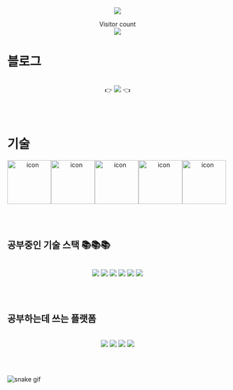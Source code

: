 <div align=center>
	<img src="https://capsule-render.vercel.app/api?type=waving&color=auto&height=200&section=header&text=MinSoo%20Github!&fontSize=90" />	
</div>

<p align="center"> 
  Visitor count<br>
  <img src="https://profile-counter.glitch.me/talli0505/count.svg" />
</p>

# 블로그

<br/>

<div align="center">👉 <a href="https://iceflower.tistory.com/" target="_blank"><img src="https://img.shields.io/badge/Tistory-FFFFFF?style=flat&logo=Tistory&logoColor=black"/></a> 👈</div>

<br/><br/>

# 기술

<div style="display: flex; align-items: flex-start;"><div align="center"><img src="https://techstack-generator.vercel.app/js-icon.svg" alt="icon" width="100" height="100" /><img src="https://techstack-generator.vercel.app/restapi-icon.svg" alt="icon" width="100" height="100" /><img src="https://techstack-generator.vercel.app/github-icon.svg" alt="icon" width="100" height="100" /><img src="https://techstack-generator.vercel.app/aws-icon.svg" alt="icon" width="100" height="100" /><img src="https://techstack-generator.vercel.app/mysql-icon.svg" alt="icon" width="100" height="100" /></div></div>

<br/><br/>

## 공부중인 기술 스택 📚📚📚

<br/>

<div align="center"><img src="https://img.shields.io/badge/-JavaScript-%23F7DF1C?style=flat&logo=javascript&logoColor=000000&labelColor=%23F7DF1C&color=%23FFCE5A">  <img src="https://img.shields.io/badge/-Nodejs-43853d?style=flat&logo=Node.js&logoColor=white">  <img src="https://img.shields.io/badge/-Git-F05032?style=flat&logo=git&logoColor=ffffff">  <img src="https://img.shields.io/badge/Express-000000?style=flat&logo=Express&logoColor=white">  <img src="https://img.shields.io/badge/MongoDB-47A248?style=flat&logo=MongoDB&logoColor=white">  <img src="https://img.shields.io/badge/MySQL-4479A1?style=flat&logo=MySQL&logoColor=white"></div>

<br/><br/>

## 공부하는데 쓰는 플랫폼

<br/>

<div align="center"><img src="https://img.shields.io/badge/Slack-4A154B?style=flat&logo=Slack&logoColor=white">  <img src="https://img.shields.io/badge/AWS-232F3E?style=flat&logo=Amazon%20AWS&logoColor=white">  <img src="https://img.shields.io/badge/Notion-FFFFFF?style=flat&logo=Notion&logoColor=black">  <img src="https://img.shields.io/badge/Visual Studio Code-4479A1?style=flat&logo=Visual Studio Code&logoColor=white"></div>

<br/><br/>

![snake gif](https://github.com/talli0505/talli0505/blob/output/github-contribution-grid-snake.svg)   
